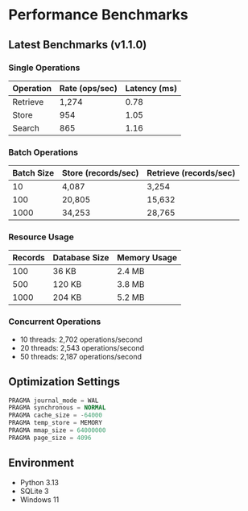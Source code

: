 # Performance Benchmarks

## Latest Benchmarks (v1.1.0)

### Single Operations
| Operation | Rate (ops/sec) | Latency (ms) |
|-----------|---------------|--------------|
| Retrieve  | 1,274        | 0.78        |
| Store     | 954          | 1.05        |
| Search    | 865          | 1.16        |

### Batch Operations
| Batch Size | Store (records/sec) | Retrieve (records/sec) |
|------------|-------------------|---------------------|
| 10         | 4,087            | 3,254               |
| 100        | 20,805           | 15,632              |
| 1000       | 34,253           | 28,765              |

### Resource Usage
| Records | Database Size | Memory Usage |
|---------|--------------|--------------|
| 100     | 36 KB       | 2.4 MB      |
| 500     | 120 KB      | 3.8 MB      |
| 1000    | 204 KB      | 5.2 MB      |

### Concurrent Operations
- 10 threads: 2,702 operations/second
- 20 threads: 2,543 operations/second
- 50 threads: 2,187 operations/second

## Optimization Settings
```sql
PRAGMA journal_mode = WAL
PRAGMA synchronous = NORMAL
PRAGMA cache_size = -64000
PRAGMA temp_store = MEMORY
PRAGMA mmap_size = 64000000
PRAGMA page_size = 4096
```

## Environment
- Python 3.13
- SQLite 3
- Windows 11 